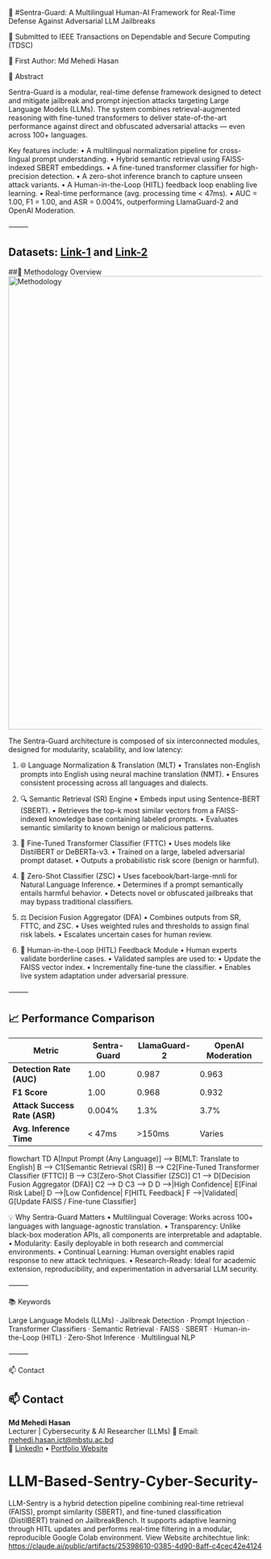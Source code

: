 🔐 #Sentra-Guard: A Multilingual Human-AI Framework for Real-Time Defense Against Adversarial LLM Jailbreaks

📍 Submitted to IEEE Transactions on Dependable and Secure Computing (TDSC)

👤 First Author: Md Mehedi Hasan

📄 Abstract

Sentra-Guard is a modular, real-time defense framework designed to detect and mitigate jailbreak and prompt injection attacks targeting Large Language Models (LLMs). The system combines retrieval-augmented reasoning with fine-tuned transformers to deliver state-of-the-art performance against direct and obfuscated adversarial attacks — even across 100+ languages.

Key features include:
	•	A multilingual normalization pipeline for cross-lingual prompt understanding.
	•	Hybrid semantic retrieval using FAISS-indexed SBERT embeddings.
	•	A fine-tuned transformer classifier for high-precision detection.
	•	A zero-shot inference branch to capture unseen attack variants.
	•	A Human-in-the-Loop (HITL) feedback loop enabling live learning.
	•	Real-time performance (avg. processing time < 47ms).
	•	AUC = 1.00, F1 = 1.00, and ASR = 0.004%, outperforming LlamaGuard-2 and OpenAI Moderation.

⸻
## Datasets: [Link-1](https://huggingface.co/datasets/Spony/harmbench-dataset) and [Link-2](https://huggingface.co/datasets/JailbreakV-28K/JailBreakV-28k)
##🧠 Methodology Overview
<img width="1303" height="900" alt="Methodology" src="https://github.com/user-attachments/assets/50ec4667-33ba-47a9-840c-fbf1d76f7be9" />

The Sentra-Guard architecture is composed of six interconnected modules, designed for modularity, scalability, and low latency:

1. 🌐 Language Normalization & Translation (MLT)
	•	Translates non-English prompts into English using neural machine translation (NMT).
	•	Ensures consistent processing across all languages and dialects.

2. 🔍 Semantic Retrieval (SR) Engine
	•	Embeds input using Sentence-BERT (SBERT).
	•	Retrieves the top-k most similar vectors from a FAISS-indexed knowledge base containing labeled prompts.
	•	Evaluates semantic similarity to known benign or malicious patterns.

3. 🤖 Fine-Tuned Transformer Classifier (FTTC)
	•	Uses models like DistilBERT or DeBERTa-v3.
	•	Trained on a large, labeled adversarial prompt dataset.
	•	Outputs a probabilistic risk score (benign or harmful).

4. 🧪 Zero-Shot Classifier (ZSC)
	•	Uses facebook/bart-large-mnli for Natural Language Inference.
	•	Determines if a prompt semantically entails harmful behavior.
	•	Detects novel or obfuscated jailbreaks that may bypass traditional classifiers.

5. ⚖️ Decision Fusion Aggregator (DFA)
	•	Combines outputs from SR, FTTC, and ZSC.
	•	Uses weighted rules and thresholds to assign final risk labels.
	•	Escalates uncertain cases for human review.

6. 🧍 Human-in-the-Loop (HITL) Feedback Module
	•	Human experts validate borderline cases.
	•	Validated samples are used to:
	•	Update the FAISS vector index.
	•	Incrementally fine-tune the classifier.
	•	Enables live system adaptation under adversarial pressure.

⸻

## 📈 Performance Comparison

| **Metric**                   | **Sentra-Guard** | **LlamaGuard-2** | **OpenAI Moderation** |
|-----------------------------|------------------|------------------|------------------------|
| **Detection Rate (AUC)**    | 1.00             | 0.987            | 0.963                  |
| **F1 Score**                | 1.00             | 0.968            | 0.932                  |
| **Attack Success Rate (ASR)** | 0.004%          | 1.3%             | 3.7%                   |
| **Avg. Inference Time**     | < 47ms           | >150ms           | Varies                 |

flowchart TD
    A[Input Prompt (Any Language)] --> B[MLT: Translate to English]
    B --> C1[Semantic Retrieval (SR)]
    B --> C2[Fine-Tuned Transformer Classifier (FTTC)]
    B --> C3[Zero-Shot Classifier (ZSC)]
    C1 --> D[Decision Fusion Aggregator (DFA)]
    C2 --> D
    C3 --> D
    D -->|High Confidence| E[Final Risk Label]
    D -->|Low Confidence| F[HITL Feedback]
    F -->|Validated| G[Update FAISS / Fine-tune Classifier]


 💡 Why Sentra-Guard Matters
	•	Multilingual Coverage: Works across 100+ languages with language-agnostic translation.
	•	Transparency: Unlike black-box moderation APIs, all components are interpretable and adaptable.
	•	Modularity: Easily deployable in both research and commercial environments.
	•	Continual Learning: Human oversight enables rapid response to new attack techniques.
	•	Research-Ready: Ideal for academic extension, reproducibility, and experimentation in adversarial LLM security.

⸻

📚 Keywords

Large Language Models (LLMs) · Jailbreak Detection · Prompt Injection · Transformer Classifiers · Semantic Retrieval · FAISS · SBERT · Human-in-the-Loop (HITL) · Zero-Shot Inference · Multilingual NLP

⸻

📫 Contact

## 📫 Contact
**Md Mehedi Hasan**  
Lecturer | Cybersecurity & AI Researcher  (LLMs)
📧 Email: [mehedi.hasan.ict@mbstu.ac.bd](mehedi.hasan.ict@mbstu.ac.bd)  
🔗 [LinkedIn](https://www.linkedin.com/in/md-mehedi-hasan-878379193/) • [Portfolio Website](https://md-mehedi-hasan-resume.vercel.app/)


# LLM-Based-Sentry-Cyber-Security-
LLM-Sentry is a hybrid detection pipeline combining real-time retrieval (FAISS), prompt similarity (SBERT), and fine-tuned classification (DistilBERT) trained on JailbreakBench. It supports adaptive learning through HITL updates and performs real-time filtering in a modular, reproducible Google Colab environment.
 View Website architechtue link: https://claude.ai/public/artifacts/25398610-0385-4d90-8aff-c4cec42e4124
 
